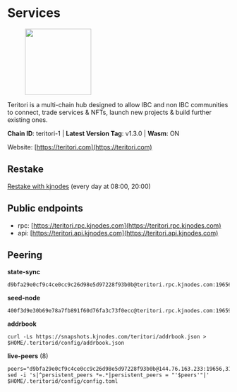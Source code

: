 # Services

<figure><img src="https://raw.githubusercontent.com/kj89/testnet_manuals/main/pingpub/logos/teritori.png" width="150" alt=""><figcaption></figcaption></figure>

Teritori is a multi-chain hub designed to allow IBC and non IBC communities  to connect, trade services & NFTs, launch new projects & build further existing ones.

**Chain ID**: teritori-1 | **Latest Version Tag**: v1.3.0 | **Wasm**: ON

Website: [https://teritori.com](https://teritori.com)

## Restake

[Restake with kjnodes](https://restake.app/teritori/torivaloper184ln03hkpt75uhrrr26f66kvcqvf4yn4nc2xjm) (every day at 08:00, 20:00)
## Public endpoints

* rpc: [https://teritori.rpc.kjnodes.com](https://teritori.rpc.kjnodes.com)
* api: [https://teritori.api.kjnodes.com](https://teritori.api.kjnodes.com)

## Peering

**state-sync**

```
d9bfa29e0cf9c4ce0cc9c26d98e5d97228f93b0b@teritori.rpc.kjnodes.com:19656
```

**seed-node**

```
400f3d9e30b69e78a7fb891f60d76fa3c73f0ecc@teritori.rpc.kjnodes.com:19659
```

**addrbook**
```
curl -Ls https://snapshots.kjnodes.com/teritori/addrbook.json > $HOME/.teritorid/config/addrbook.json
```

**live-peers** (8)
```
peers="d9bfa29e0cf9c4ce0cc9c26d98e5d97228f93b0b@144.76.163.233:19656,3178ac8fffd269325500c95679d58d5e8ec61746@198.244.213.94:22956,2f93424bd346b857bd5164eaac0b2bfd5fd644c0@144.91.127.252:26656,43da931d00da102c002e0a227de7258b8fb1871a@144.126.135.53:26656,24b28cf013e6d7b5b88b6dba2701c5ddd2dd5ee1@65.109.58.225:28656,39fc4816c6cf92a7813a277d918b3c2d5de54b02@95.217.88.61:28656,8e1e342208f400bb10677617d4f08b31a3b48877@138.201.61.159:26656,787a6b318ebc4167fefb1d5ef9f88af6cb5a8b29@173.212.222.167:35656"
sed -i 's|^persistent_peers *=.*|persistent_peers = "'$peers'"|' $HOME/.teritorid/config/config.toml
```
